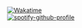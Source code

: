 [![Wakatime](https://github-readme-stats.vercel.app/api/wakatime?username=norictech)](https://github.com/anuraghazra/github-readme-stats)
<br>
[![spotify-github-profile](https://spotify-github-profile.vercel.app/api/view?uid=45yc0u5bhjldoswyfev2db2lb&cover_image=true&theme=default)](https://spotify-github-profile.vercel.app/api/view?uid=45yc0u5bhjldoswyfev2db2lb&redirect=true)
<!-- ![Spotify](https://spotify-recently-played-readme.vercel.app/api?user=45yc0u5bhjldoswyfev2db2lb&count=10) -->
